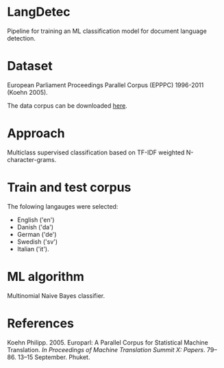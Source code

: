 # LangDetec

Pipeline for training an ML classification model for document language detection. 

# Dataset

European Parliament Proceedings Parallel Corpus (EPPPC) 1996-2011 (Koehn 2005). 

The data corpus can be downloaded [here](https://www.statmt.org/europarl/).

# Approach

Multiclass supervised classification based on TF-IDF weighted N-character-grams.

# Train and test corpus

The folowing langauges were selected:

- English ('en')
- Danish ('da')
- German ('de')
- Swedish ('sv')
- Italian ('it'). 

# ML algorithm

Multinomial Naive Bayes classifier.

# References 
Koehn Philipp. 2005. Europarl: A Parallel Corpus for Statistical Machine Translation. *In Proceedings of Machine Translation Summit X: Papers*. 79–86. 13–15 September. Phuket.

